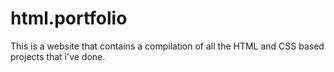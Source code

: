 # html.portfolio
This is a website that contains a compilation of all the HTML and CSS based projects that i've done. 
